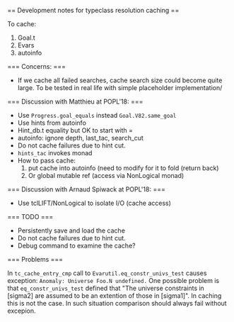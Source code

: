 == Development notes for typeclass resolution caching ==

To cache:
1. Goal.t
2. Evars
3. autoinfo

=== Concerns: ===
* If we cache all failed searches, cache search size could become quite large. To be tested in real life with simple placeholder implementation/

=== Discussion with Matthieu at POPL'18: ===

* Use `Progress.goal_equals` instead `Goal.V82.same_goal`
* Use hints from autoinfo
* Hint_db.t equality but OK to start with =
* autoinfo: ignore depth, last_tac, search_cut
* Do not cache failures due to hint cut.
* `hints_tac` invokes monad
* How to pass cache:
  1. put cache into autoinfo (need to modify for it to fold (return back)
  2. Or global mutable ref (access via NonLogical monad)

=== Discussion with Arnaud Spiwack at POPL'18: ===
* Use tclLIFT/NonLogical to isolate I/O (cache access)

=== TODO ===
* Persistently save and load the cache
* Do not cache failures due to hint cut.
* Debug command to examine the cache?

=== Problems ===

In `tc_cache_entry_cmp` call to `Evarutil.eq_constr_univs_test` causes exception: `Anomaly: Universe Foo.N undefined.` One possible problem is that `eq_constr_univs_test` defined that "The universe constraints in [sigma2] are assumed to be an extention of those in [sigma1]". In caching this is not the case. In such situation comparison should always fail without excepion.







